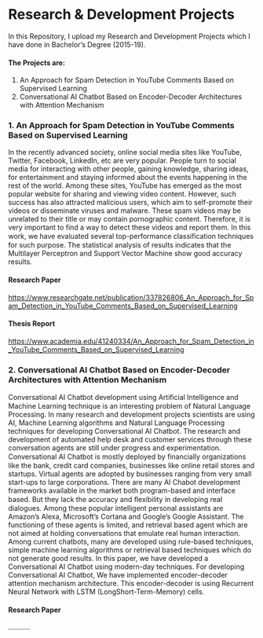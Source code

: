 # Research & Development Projects
In this Repository, I upload my Research and Development Projects which I have done in Bachelor’s Degree (2015-19).
#### The Projects are:
1.	An Approach for Spam Detection in YouTube Comments Based on Supervised Learning
2.	Conversational AI Chatbot Based on Encoder-Decoder Architectures with Attention Mechanism


### 1. An Approach for Spam Detection in YouTube Comments Based on Supervised Learning
In the recently advanced society, online social media sites like YouTube, Twitter, Facebook, LinkedIn, etc are very popular. People turn to social media for interacting with other people, gaining knowledge, sharing ideas, for entertainment and staying informed about the events happening in the rest of the world. Among these sites, YouTube has emerged as the most popular website for sharing and viewing video content. However, such success has also attracted malicious users, which aim to self-promote their videos or disseminate viruses and malware. These spam videos may be unrelated to their title or may contain pornographic content. Therefore, it is very important to find a way to detect these videos and report them. In this work, we have evaluated several top-performance classiﬁcation techniques for such purpose. The statistical analysis of results indicates that the Multilayer Perceptron and Support Vector Machine show good accuracy results. 

#### Research Paper
https://www.researchgate.net/publication/337826806_An_Approach_for_Spam_Detection_in_YouTube_Comments_Based_on_Supervised_Learning
#### Thesis Report 
https://www.academia.edu/41240334/An_Approach_for_Spam_Detection_in_YouTube_Comments_Based_on_Supervised_Learning

### 2. Conversational AI Chatbot Based on Encoder-Decoder Architectures with Attention Mechanism
Conversational AI Chatbot development using Artiﬁcial Intelligence and Machine Learning technique is an interesting problem of Natural Language Processing. In many research and development projects scientists are using AI, Machine Learning algorithms and Natural Language Processing techniques for developing Conversational AI Chatbot. The research and development of automated help desk and customer services through these conversation agents are still under progress and experimentation. Conversational AI Chatbot is mostly deployed by ﬁnancially organizations like the bank, credit card companies, businesses like online retail stores and startups. Virtual agents are adopted by businesses ranging from very small start-ups to large corporations. There are many AI Chabot development frameworks available in the market both program-based and interface based. But they lack the accuracy and ﬂexibility in developing real dialogues. Among these popular intelligent personal assistants are Amazon’s Alexa, Microsoft’s Cortana and Google’s Google Assistant. The functioning of these agents is limited, and retrieval based agent which are not aimed at holding conversations that emulate real human interaction. Among current chatbots, many are developed using rule-based techniques, simple machine learning algorithms or retrieval based techniques which do not generate good results. In this paper, we have developed a Conversational AI Chatbot using modern-day techniques. For developing Conversational AI Chatbot, We have implemented encoder-decoder attention mechanism architecture. This encoder-decoder is using Recurrent Neural Network with LSTM (LongShort-Term-Memory) cells.  

#### Research Paper
...........
